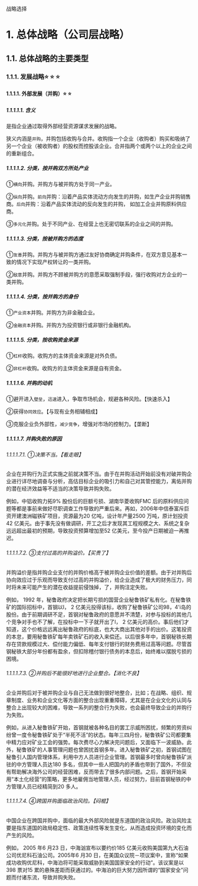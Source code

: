 战略选择

# 1. 总体战略（公司层战略）

## 1.1. 总体战略的主要类型

### 1.1.1. 发展战略:star: :star: :star: 

#### 1.1.1.1. 外部发展（并购）:star: :star: 

##### 1.1.1.1.1. 含义

是指企业通过取得外部经营资源谋求发展的战略。

狭义内涵是`并购`，并购包括收购与合并。收购指一个企业（收购者）购买和吸纳了另一个企业（被收购者）的股权而控股该企业。合并指两个或两个以上的企业之间的重新组合。

##### 1.1.1.1.2. 分类，按并购双方所处产业

①`横向`并购。并购方与被并购方处于同一产业。

②`纵向`并购。`前向`并购：沿着产品实体流动方向发生的并购，如生产企业并购销售商。`后向`并购：沿着产品实体流动的反向发生的并购，
如加工企业并购原料供应商。

③`多元化`并购。处于不同产业、在经营上也无密切联系的企业之间的并购。

##### 1.1.1.1.3. 分类，按被并购方的态度

①`友善`并购。并购方与被并购方通过友好协商确定并购条件，在双方意见基本一致的情况下实现产权转让的一类并购。

②`敌意`并购。并购方不顾被并购方的意愿采取强制手段，强行收购对方企业的一类并购。

##### 1.1.1.1.4. 分类，按并购方的身份

①`产业资本`并购。并购方为非金融企业。

②`金融资本`并购。并购方为投资银行或非银行金融机构。

##### 1.1.1.1.5. 分类，按收购资金来源

①`杠杆`收购。收购方的主体资金来源是对外负债。

②`非杠杆`收购。收购方的主体资金来源是自有资金。

##### 1.1.1.1.6. 并购的动机

①避开进入`壁垒`，`迅速`进入，争取市场机会，规避各种风险。【快速杀入】

②获得`协同效应`。【与现有业务相辅相成】

③克服企业负外部性，`减少竞争`，增强对市场的控制力。【垄断】

##### 1.1.1.1.7. 并购失败的原因

###### 1.1.1.1.7.1. ①决策不当。【看走眼】

企业在并购行为正式实施之前就决策不当。由于在并购活动开始前没有对破并购企业进行详尽地调奋与分析，高估目标企业的吸引力和自己对其管控能力，离佑并购的潜在经济效益等不适当的决策导致并购失败。

例如，中铝收购力拓9% 股份后的巨额亏损、湖南华菱收购FMC
后的原料供应问题等都是事前来做好尽职调查工作导致的严重后来。再如，2006年中信泰富斥巨资开建澳洲磁铁矿项目，资源最为20
亿吨，设计年产量2500 万吨，原计划投资42
亿美元。由于事先没有做调研，开工之后才发现其工程规模之大、系统之复杂远远超出最初的预期，导致投资预算增加至52
亿美元，至今投产日期被迫一再推迟。

###### 1.1.1.1.7.2. ③支付过高的并购溢价。【买贵了】

并购溢价是指并购企业支付的并购价格高于被并购企业价值的差额。由于对并购后协向效应过于乐观而导致支付过高的并购溢价，给企业造成了极大的财务压力，同时将未来可能产生的潜在收益提前侵蚀掉，了，并购注定失败。

例如， 1992
年，秘鲁政府决定把长期亏损的国营企业秘鲁铁矿私有化。在秘鲁铁矿的国际招标中，首钢以I，
2
亿美元投得该标，收购了秘鲁铁矿公司98，4'i岛的股份。由于前期调研不足，首钢对秘鲁政府的意愿并不清楚，对参与投标的其他几个竞争对手也不了解，在投标中一下子就开出了I，
2
亿美元的高价。事后他们才知道，这个价格远远离出秘鲁政府的标底，也大大商出其他对手的出价。这笔投资的本怠，要用秘鲁铁矿每年卖铁矿石的收入来偿还。以后很多年中，首钢秘铁长期存在贷款规模过大、偿付能力偏低、每年支付银行的财务费用过高等问题。尽管首钢秘铁大部分年份都有盈余，但扣除稽付银行债务的本息后，始终难以摆脱亏损的困境。

###### 1.1.1.1.7.3. ②并购后不能很好地进行企业整合。【消化不良】

企业并购后对于被并购企业与自己无法做到很好地整合，比如；在战略、组织、规章制度、业务和企业文化等方面的整合出现重重障碍，尤其是在企业文化的认同与整合上出现较大的困难，导致一系列的整合行为失败，也会最终导致企业的并购行为失败。

例如，从进入秘鲁铁矿开始，首钢就被各种名目的罢工示威所困扰，频繁的劳资纠纷曾一度令秘鲁铁矿处于“半死不活”的状态。每年三四月份，秘鲁铁矿公司都要集中精力应对矿业工会的强势。每次费尽心力解决完问题后，又面临下一波威胁。此外，秘鲁铁矿的人事管理问题也曾困扰首钢多年。进入秘鲁铁矿之初，首钢试图在秘鲁引人国内管理体系，利用中方人员进行企业管理。首钢最多时曾向秘鲁铁矿派驻的中方管理人员达180
多名，但其中一些人把国内的矛盾也带到了国外，不但没有帮助解决海外公司的经营困难，反而带去了很多内部问题。之后，首钢开始采用“本土化经营”的策略，更多地雇佣当地管理人员，经过努力，目前首钢秘铁的中方管理人员已经精简到20
多人。

###### 1.1.1.1.7.4. ④跨国并购面临政治风险。【闷棍】

中国企业在跨国并购中，面临的最大外部风险就是东道国的政治风险。政治风险主要是指东道国的政局稳定性、政策连续性等发生变化，从而造成投资环境的变化而产生的风险。

例如， 2005 年6 月23 日，中海汹宣布以要约价185
亿美元收购美国第九大石油公司优尼科石油公司。2005年6 月30
日，在美国众议院－项议案中，宣称“如果成功收购优尼科，中海泊将可能采取威胁到美国国家安全的行动”。该议案是以398
票对15
累的悬殊差距而获通过的。中海泊的巨大努力因所谓的“国家安全”问题而付诸东流，导致并购失败。
